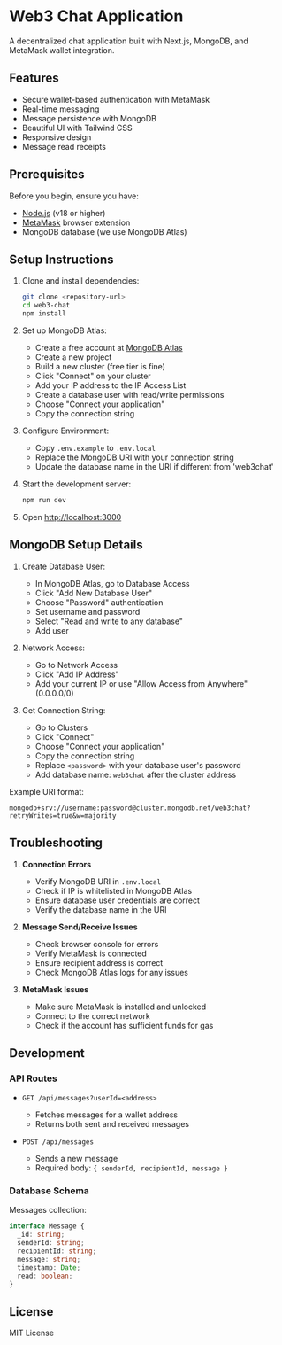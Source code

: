 # Web3 Chat Application

A decentralized chat application built with Next.js, MongoDB, and MetaMask wallet integration.

## Features

- Secure wallet-based authentication with MetaMask
- Real-time messaging
- Message persistence with MongoDB
- Beautiful UI with Tailwind CSS
- Responsive design
- Message read receipts

## Prerequisites

Before you begin, ensure you have:

- [Node.js](https://nodejs.org/) (v18 or higher)
- [MetaMask](https://metamask.io/) browser extension
- MongoDB database (we use MongoDB Atlas)

## Setup Instructions

1. Clone and install dependencies:
   ```bash
   git clone <repository-url>
   cd web3-chat
   npm install
   ```

2. Set up MongoDB Atlas:
   - Create a free account at [MongoDB Atlas](https://www.mongodb.com/cloud/atlas/register)
   - Create a new project
   - Build a new cluster (free tier is fine)
   - Click "Connect" on your cluster
   - Add your IP address to the IP Access List
   - Create a database user with read/write permissions
   - Choose "Connect your application"
   - Copy the connection string

3. Configure Environment:
   - Copy `.env.example` to `.env.local`
   - Replace the MongoDB URI with your connection string
   - Update the database name in the URI if different from 'web3chat'

4. Start the development server:
   ```bash
   npm run dev
   ```

5. Open [http://localhost:3000](http://localhost:3000)

## MongoDB Setup Details

1. Create Database User:
   - In MongoDB Atlas, go to Database Access
   - Click "Add New Database User"
   - Choose "Password" authentication
   - Set username and password
   - Select "Read and write to any database"
   - Add user

2. Network Access:
   - Go to Network Access
   - Click "Add IP Address"
   - Add your current IP or use "Allow Access from Anywhere" (0.0.0.0/0)

3. Get Connection String:
   - Go to Clusters
   - Click "Connect"
   - Choose "Connect your application"
   - Copy the connection string
   - Replace `<password>` with your database user's password
   - Add database name: `web3chat` after the cluster address

Example URI format:
```
mongodb+srv://username:password@cluster.mongodb.net/web3chat?retryWrites=true&w=majority
```

## Troubleshooting

1. **Connection Errors**
   - Verify MongoDB URI in `.env.local`
   - Check if IP is whitelisted in MongoDB Atlas
   - Ensure database user credentials are correct
   - Verify the database name in the URI

2. **Message Send/Receive Issues**
   - Check browser console for errors
   - Verify MetaMask is connected
   - Ensure recipient address is correct
   - Check MongoDB Atlas logs for any issues

3. **MetaMask Issues**
   - Make sure MetaMask is installed and unlocked
   - Connect to the correct network
   - Check if the account has sufficient funds for gas

## Development

### API Routes

- `GET /api/messages?userId=<address>`
  - Fetches messages for a wallet address
  - Returns both sent and received messages

- `POST /api/messages`
  - Sends a new message
  - Required body: `{ senderId, recipientId, message }`

### Database Schema

Messages collection:
```typescript
interface Message {
  _id: string;
  senderId: string;
  recipientId: string;
  message: string;
  timestamp: Date;
  read: boolean;
}
```

## License

MIT License
